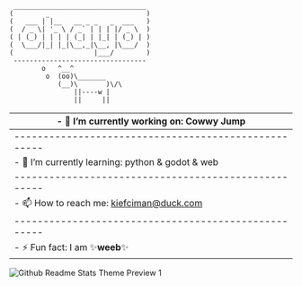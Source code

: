 ```
 _________________________________ 
(        _                        )
(   ___ | |__   __ _ _   _  ___   )
(  / _ \| '_ \ / _` | | | |/ _ \  )
( | (_) | | | | (_| | |_| | (_) | )
(  \___/|_| |_|\__,_|\__, |\___/  )
(                    |___/        )
 --------------------------------- 
        o   ^__^
         o  (oo)\_______
            (__)\       )\/\
                ||----w |
                ||     ||
```            

| - 🔭 I’m currently working on: Cowwy Jump          |
|----------------------------------------------------|
|----------------------------------------------------|
| - 🌱 I’m currently learning: python & godot & web  |
|----------------------------------------------------|
| - 📫 How to reach me: kiefciman@duck.com           |
|----------------------------------------------------|
| - ⚡ Fun fact: I am ✨**weeb**✨                    |

![Github Readme Stats Theme Preview 1](https://github-readme-stats.vercel.app/api?username=Kiefciman&show_icons=true&bg_color=161320&text_color=D9E0EE&icon_color=DDB6F2&title_color=96CDFB)
